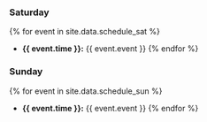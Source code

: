 ### Saturday

{% for event in site.data.schedule_sat %}
- **{{ event.time }}:** {{ event.event }}
{% endfor %}

### Sunday

{% for event in site.data.schedule_sun %}
- **{{ event.time }}:** {{ event.event }}
{% endfor %}
